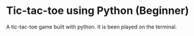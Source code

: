 # Tic-tac-toe using Python (Beginner)
A tic-tac-toe game built with python. It is been played on the terminal.

